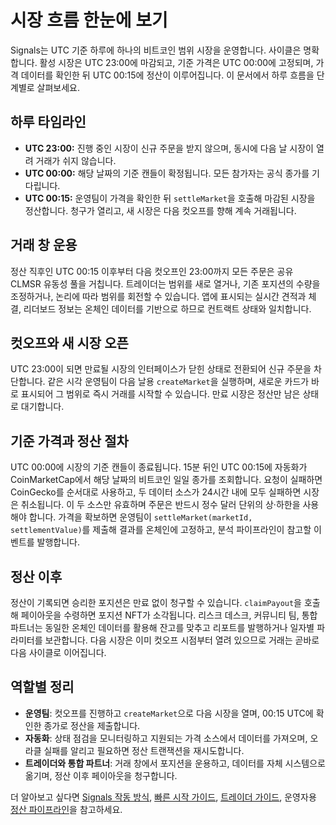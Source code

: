 # 시장 흐름 한눈에 보기

Signals는 UTC 기준 하루에 하나의 비트코인 범위 시장을 운영합니다. 사이클은 명확합니다. 활성 시장은 UTC 23:00에 마감되고, 기준 가격은 UTC 00:00에 고정되며, 가격 데이터를 확인한 뒤 UTC 00:15에 정산이 이루어집니다. 이 문서에서 하루 흐름을 단계별로 살펴보세요.

## 하루 타임라인

- **UTC 23:00:** 진행 중인 시장이 신규 주문을 받지 않으며, 동시에 다음 날 시장이 열려 거래가 쉬지 않습니다.
- **UTC 00:00:** 해당 날짜의 기준 캔들이 확정됩니다. 모든 참가자는 공식 종가를 기다립니다.
- **UTC 00:15:** 운영팀이 가격을 확인한 뒤 `settleMarket`을 호출해 마감된 시장을 정산합니다. 청구가 열리고, 새 시장은 다음 컷오프를 향해 계속 거래됩니다.

## 거래 창 운용

정산 직후인 UTC 00:15 이후부터 다음 컷오프인 23:00까지 모든 주문은 공유 CLMSR 유동성 풀을 거칩니다. 트레이더는 범위를 새로 열거나, 기존 포지션의 수량을 조정하거나, 논리에 따라 범위를 회전할 수 있습니다. 앱에 표시되는 실시간 견적과 체결, 리더보드 정보는 온체인 데이터를 기반으로 하므로 컨트랙트 상태와 일치합니다.

## 컷오프와 새 시장 오픈

UTC 23:00이 되면 만료될 시장의 인터페이스가 닫힌 상태로 전환되어 신규 주문을 차단합니다. 같은 시각 운영팀이 다음 날용 `createMarket`을 실행하며, 새로운 카드가 바로 표시되어 그 범위로 즉시 거래를 시작할 수 있습니다. 만료 시장은 정산만 남은 상태로 대기합니다.

## 기준 가격과 정산 절차

UTC 00:00에 시장의 기준 캔들이 종료됩니다. 15분 뒤인 UTC 00:15에 자동화가 CoinMarketCap에서 해당 날짜의 비트코인 일일 종가를 조회합니다. 요청이 실패하면 CoinGecko를 순서대로 사용하고, 두 데이터 소스가 24시간 내에 모두 실패하면 시장은 취소됩니다. 이 두 소스만 유효하며 주문은 반드시 정수 달러 단위의 상·하한을 사용해야 합니다. 가격을 확보하면 운영팀이 `settleMarket(marketId, settlementValue)`를 제출해 결과를 온체인에 고정하고, 분석 파이프라인이 참고할 이벤트를 발행합니다.

## 정산 이후

정산이 기록되면 승리한 포지션은 만료 없이 청구할 수 있습니다. `claimPayout`을 호출해 페이아웃을 수령하면 포지션 NFT가 소각됩니다. 리스크 데스크, 커뮤니티 팀, 통합 파트너는 동일한 온체인 데이터를 활용해 잔고를 맞추고 리포트를 발행하거나 일자별 파라미터를 보관합니다. 다음 시장은 이미 컷오프 시점부터 열려 있으므로 거래는 곧바로 다음 사이클로 이어집니다.

## 역할별 정리

- **운영팀**: 컷오프를 진행하고 `createMarket`으로 다음 시장을 열며, 00:15 UTC에 확인한 종가로 정산을 제출합니다.
- **자동화**: 상태 점검을 모니터링하고 지원되는 가격 소스에서 데이터를 가져오며, 오라클 실패를 알리고 필요하면 정산 트랜잭션을 재시도합니다.
- **트레이더와 통합 파트너**: 거래 창에서 포지션을 운용하고, 데이터를 자체 시스템으로 옮기며, 정산 이후 페이아웃을 청구합니다.

더 알아보고 싶다면 [Signals 작동 방식](./how-it-works.md), [빠른 시작 가이드](../quickstart/index.md), [트레이더 가이드](../user/positions-lifecycle.md), 운영자용 [정산 파이프라인](../market/settlement-pipeline.md)을 참고하세요.
